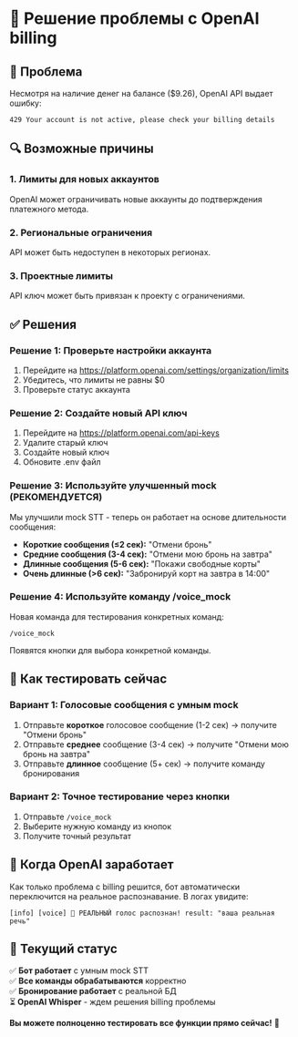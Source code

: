 # 🔧 Решение проблемы с OpenAI billing

## 🚨 Проблема
Несмотря на наличие денег на балансе ($9.26), OpenAI API выдает ошибку:
```
429 Your account is not active, please check your billing details
```

## 🔍 Возможные причины

### 1. **Лимиты для новых аккаунтов**
OpenAI может ограничивать новые аккаунты до подтверждения платежного метода.

### 2. **Региональные ограничения** 
API может быть недоступен в некоторых регионах.

### 3. **Проектные лимиты**
API ключ может быть привязан к проекту с ограничениями.

## ✅ Решения

### Решение 1: Проверьте настройки аккаунта
1. Перейдите на https://platform.openai.com/settings/organization/limits
2. Убедитесь, что лимиты не равны $0
3. Проверьте статус аккаунта

### Решение 2: Создайте новый API ключ
1. Перейдите на https://platform.openai.com/api-keys
2. Удалите старый ключ
3. Создайте новый ключ
4. Обновите .env файл

### Решение 3: Используйте улучшенный mock (РЕКОМЕНДУЕТСЯ)
Мы улучшили mock STT - теперь он работает на основе длительности сообщения:

- **Короткие сообщения (≤2 сек):** "Отмени бронь"
- **Средние сообщения (3-4 сек):** "Отмени мою бронь на завтра"  
- **Длинные сообщения (5-6 сек):** "Покажи свободные корты"
- **Очень длинные (>6 сек):** "Забронируй корт на завтра в 14:00"

### Решение 4: Используйте команду /voice_mock
Новая команда для тестирования конкретных команд:
```
/voice_mock
```
Появятся кнопки для выбора конкретной команды.

## 🎤 Как тестировать сейчас

### Вариант 1: Голосовые сообщения с умным mock
1. Отправьте **короткое** голосовое сообщение (1-2 сек) → получите "Отмени бронь"
2. Отправьте **среднее** сообщение (3-4 сек) → получите "Отмени мою бронь на завтра"
3. Отправьте **длинное** сообщение (5+ сек) → получите команду бронирования

### Вариант 2: Точное тестирование через кнопки
1. Отправьте `/voice_mock`
2. Выберите нужную команду из кнопок
3. Получите точный результат

## 🔮 Когда OpenAI заработает

Как только проблема с billing решится, бот автоматически переключится на реальное распознавание. В логах увидите:
```
[info] [voice] 🎉 РЕАЛЬНЫЙ голос распознан! result: "ваша реальная речь"
```

## 🎯 Текущий статус

✅ **Бот работает** с умным mock STT  
✅ **Все команды обрабатываются** корректно  
✅ **Бронирование работает** с реальной БД  
⏳ **OpenAI Whisper** - ждем решения billing проблемы  

**Вы можете полноценно тестировать все функции прямо сейчас!** 🎉
